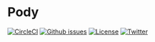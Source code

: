 # Pody

[![CircleCI](https://circleci.com/gh/JulienBreux/pody.svg?style=svg&circle-token=0a3523b14c7004814d4b057db4efe6840dc58e3a)](https://circleci.com/gh/JulienBreux/pody) [![Github issues](https://img.shields.io/github/issues/JulienBreux/pody.svg)](https://github.com/JulienBreux/pody/issues) [![License](https://img.shields.io/github/license/JulienBreux/pody.svg)](https://github.com/JulienBreux/pody/blob/master/LICENSE) [![Twitter](https://img.shields.io/twitter/follow/JulienBreux.svg)](https://twitter.com/JulienBreux)
